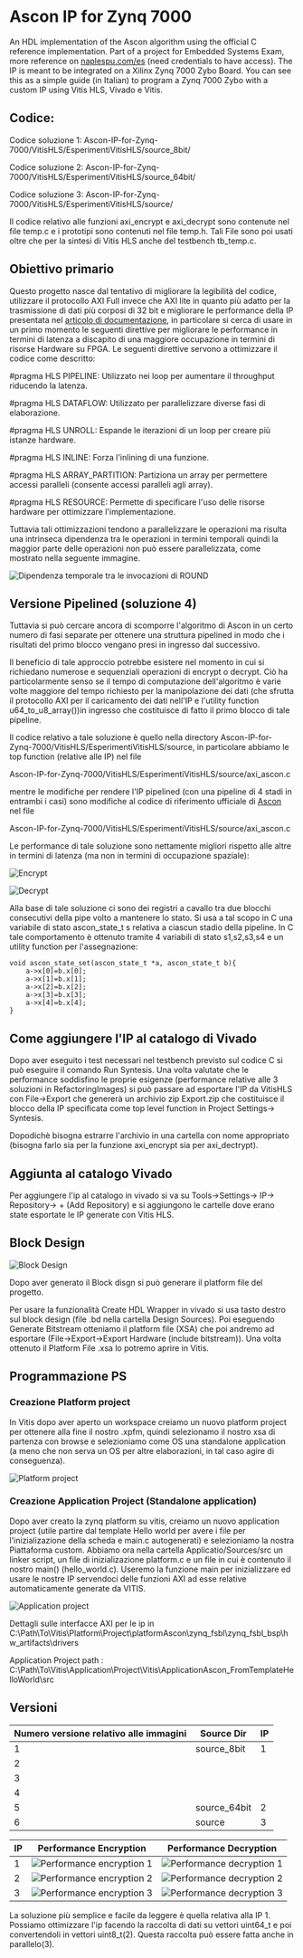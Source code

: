 # Ascon IP for Zynq 7000
 An HDL implementation of the Ascon algorithm using the official C reference implementation. Part of a project for Embedded Systems Exam, more reference on [naplespu.com/es](http://www.naplespu.com/es/index.php?title=Implementazione_HLS_di_un_acceleratore_hardware_di_cifratura/decifratura_mediante_l%27algoritmo_Ascon#Ascon) (need credentials to have access). The IP is meant to be integrated on a Xilinx Zynq 7000 Zybo Board. You can see this as a simple guide (in Italian) to program a Zynq 7000 Zybo with a custom IP using Vitis HLS, Vivado e Vitis.

## Codice:
Codice soluzione 1: Ascon-IP-for-Zynq-7000/VitisHLS/EsperimentiVitisHLS/source_8bit/

Codice soluzione 2: Ascon-IP-for-Zynq-7000/VitisHLS/EsperimentiVitisHLS/source_64bit/

Codice soluzione 3: Ascon-IP-for-Zynq-7000/VitisHLS/EsperimentiVitisHLS/source/

Il codice relativo alle funzioni axi_encrypt e axi_decrypt sono contenute nel file temp.c e i prototipi sono contenuti nel file temp.h. Tali File sono poi usati oltre che per la sintesi di Vitis HLS anche del testbench tb_temp.c.


## Obiettivo primario
Questo progetto nasce dal tentativo di migliorare la legibilità del codice, utilizzare il protocollo AXI Full invece che AXI lite in quanto più adatto per la trasmissione di dati più corposi di 32 bit e migliorare le performance della IP presentata nel [articolo di documentazione](http://www.naplespu.com/es/index.php?title=Implementazione_HLS_di_un_acceleratore_hardware_di_cifratura/decifratura_mediante_l%27algoritmo_Ascon#Ascon), in particolare si cerca di usare in un primo momento le seguenti direttive per migliorare le performance in termini di latenza a discapito di una maggiore occupazione in termini di risorse Hardware su FPGA. Le seguenti direttive servono a ottimizzare il codice come descritto:


\#pragma HLS PIPELINE: Utilizzato nei loop per aumentare il throughput riducendo la latenza.

\#pragma HLS DATAFLOW: Utilizzato per parallelizzare diverse fasi di elaborazione.

\#pragma HLS UNROLL: Espande le iterazioni di un loop per creare più istanze hardware.

\#pragma HLS INLINE: Forza l'inlining di una funzione.

\#pragma HLS ARRAY_PARTITION: Partiziona un array per permettere accessi paralleli (consente accessi paralleli agli array).

\#pragma HLS RESOURCE: Permette di specificare l'uso delle risorse hardware per ottimizzare l'implementazione.


Tuttavia tali ottimizzazioni tendono a parallelizzare le operazioni ma risulta una intrinseca dipendenza tra le operazioni in termini temporali quindi la maggior parte delle operazioni non può essere parallelizzata, come mostrato nella seguente immagine.

![Dipendenza temporale tra le invocazioni di ROUND](RefactoringImages/HLS_ScheduleView_encrypt1Lvl2(EncryptInvocaLePermutazioniCheInvocanoRoundFortementeSequenziali).png)

## Versione Pipelined (soluzione 4)
Tuttavia si può cercare ancora di scomporre l'algoritmo di Ascon in un certo numero di fasi separate per ottenere una struttura pipelined in modo che i risultati del primo blocco vengano presi in ingresso dal successivo. 

Il beneficio di tale approccio potrebbe esistere nel momento in cui si richiedano numerose e sequenziali operazioni di encrypt o decrypt. Ciò ha particolarmente senso se il tempo di computazione dell'algoritmo è varie volte maggiore del tempo richiesto per la manipolazione dei dati (che sfrutta il protocollo AXI per il caricamento dei dati nell'IP e l'utility function u64_to_u8_array())in ingresso che costituisce di fatto il primo blocco di tale pipeline.

Il codice relativo a tale soluzione è quello nella directory Ascon-IP-for-Zynq-7000/VitisHLS/EsperimentiVitisHLS/source, in particolare abbiamo le top function (relative alle IP) nel file

Ascon-IP-for-Zynq-7000/VitisHLS/EsperimentiVitisHLS/source/axi_ascon.c 
 
mentre le modifiche per rendere l'IP pipelined (con una pipeline di 4 stadi in entrambi i casi) sono modifiche al codice di riferimento ufficiale di [Ascon](https://github.com/ascon/ascon-c/blob/main/crypto_aead/ascon128av12/ref/aead.c) nel file 

Ascon-IP-for-Zynq-7000/VitisHLS/EsperimentiVitisHLS/source/axi_ascon.c

Le performance di tale soluzione sono nettamente migliori rispetto alle altre in termini di latenza (ma non in termini di occupazione spaziale): 

![Encrypt](RefactoringImages/HLS_PerformanceSintesi_encrypt7(AeadPipelined).png)

![Decrypt](RefactoringImages/HLS_PerformanceSintesi_decrypt7(AeadPipelined).png)


Alla base di tale soluzione ci sono dei registri a cavallo tra due blocchi consecutivi della pipe volto a mantenere lo stato. Si usa a tal scopo in C una variabile di stato ascon_state_t s relativa a ciascun stadio della pipeline. In C tale comportamento è ottenuto tramite 4 variabili di stato s1,s2,s3,s4 e un utility function per l'assegnazione:

```
void ascon_state_set(ascon_state_t *a, ascon_state_t b){
	a->x[0]=b.x[0];
	a->x[1]=b.x[1];
	a->x[2]=b.x[2];
	a->x[3]=b.x[3];
	a->x[4]=b.x[4];
}
```

## Come aggiungere l'IP al catalogo di Vivado
Dopo aver eseguito i test necessari nel testbench previsto sul codice C si può eseguire il comando Run Syntesis. Una volta valutate che le performance soddisfino le proprie esigenze (performance relative alle 3 soluzioni in RefactoringImages) si può passare ad esportare l'IP da VitisHLS con File->Export che genererà un archivio zip Export.zip che costituisce il blocco della IP specificata come top level function in Project Settings-> Syntesis.

Dopodichè bisogna estrarre l'archivio in una cartella con nome appropriato (bisogna farlo sia per la funzione axi\_encrypt sia per axi\_dectrypt).

## Aggiunta al catalogo Vivado
Per aggiungere l'ip al catalogo in vivado si va su Tools->Settings-> IP-> Repository-> + (Add Repository) e si aggiungono le cartelle dove erano state esportate le IP generate con Vitis HLS.

## Block Design

![Block Design](RefactoringImages/BlockDesign(perAggiungereIPToolsSettingsIPRepositoriesAdd).png)

Dopo aver generato il Block disgn si può generare il platform file del progetto.

Per usare la funzionalità Create HDL Wrapper in vivado si usa tasto destro sul block design (file .bd nella cartella Design Sources). 
Poi eseguendo Generate Bitstream otteniamo il platform file (XSA) che poi andremo ad esportare (File->Export->Export Hardware (include bitstream)). Una volta ottenuto il Platform File .xsa lo potremo aprire in Vitis. 

## Programmazione PS

### Creazione Platform project
In Vitis dopo aver aperto un workspace creiamo un nuovo platform project per ottenere alla fine il nostro .xpfm, quindi selezionamo il nostro xsa di partenza con browse e selezioniamo come OS una standalone application (a meno che non serva un OS per altre elaborazioni, in tal caso agire di conseguenza).

![Platform project](RefactoringImages/Vitis_CreatePlatformComponentWindow1.png)

### Creazione Application Project (Standalone application)
Dopo aver creato la zynq platform su vitis, creiamo un nuovo application project (utile partire dal template Hello world per avere i file per l'inizializazione della scheda e main.c autogenerati) e selezioniamo la nostra Piattaforma custom. Abbiamo ora nella cartella Applicatio/Sources/src un linker script, un file di inizializazione platform.c e un file in cui è contenuto il nostro main() (hello_world.c). Useremo la funzione main per inizializzare ed usare le nostre IP servendoci delle funzioni AXI ad esse relative automaticamente generate da VITIS.

![Application project](RefactoringImages/Vitis_CreateNewApplication(SelezionePlatform).png)

Dettagli sulle interfacce AXI per le ip in C:\Path\To\Vitis\Platform\Project\platformAscon\zynq_fsbl\zynq_fsbl_bsp\hw_artifacts\drivers


Application Project path : C:\Path\To\Vitis\Application\Project\Vitis\ApplicationAscon_FromTemplateHelloWorld\src

## Versioni 
| Numero versione relativo alle immagini  | Source Dir   | IP |
|-----------------------------------------|--------------|----|
|       1                                 | source_8bit  | 1  |
|       2                                 |              |    |
|       3                                 |              |    |
|       4                                 |              |    |
|       5                                 | source_64bit | 2  |
|       6                                 | source       | 3  |


|IP  | Performance Encryption | Performance Decryption  |
|----|------------------------|-------------------------|
|1   |![Performance encryption 1](RefactoringImages/HLS_PerformanceSintesi_encrypt1.png)|![Performance decryption 1](RefactoringImages/HLS_PerformanceSintesi_decrypt1.png)|
|2   |![Performance encryption 2](RefactoringImages/HLS_PerformanceSintesi_encrypt5(DatiRaggruppatiA64BitConAxiFull).png)|![Performance decryption 2](RefactoringImages/HLS_PerformanceSintesi_decrypt5(DatiRaggruppatiA64BitConAxiFull).png)|
|3   |![Performance encryption 3](RefactoringImages/HLS_PerformanceSintesi_encrypt6(DatiRaggruppatiA64BitConAxiFullCaricamentoParallelizato).png)|![Performance decryption 3](RefactoringImages/HLS_PerformanceSintesi_decrypt6(DatiRaggruppatiA64BitConAxiFullCaricamentoParallelizato).png)|




La soluzione più semplice e facile da leggere è quella relativa alla IP 1. Possiamo ottimizzare l'ip facendo la raccolta di dati su vettori uint64_t e poi convertendoli in vettori uint8_t(2). Questa raccolta può essere fatta anche in parallelo(3).


